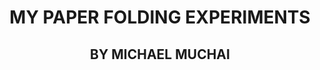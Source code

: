 # <div align="center">MY PAPER FOLDING EXPERIMENTS</div>
## <div align="center">BY MICHAEL MUCHAI</div>



